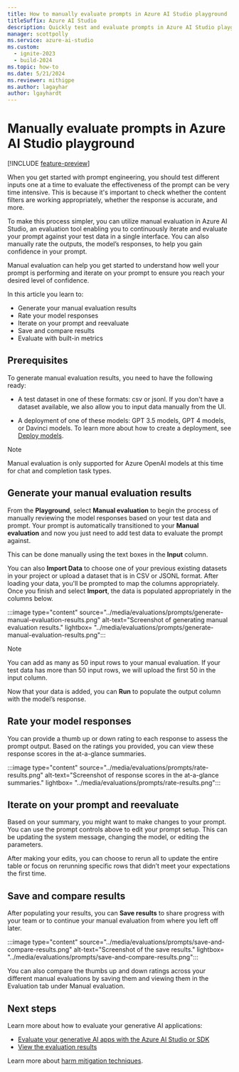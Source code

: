 ```yaml
---
title: How to manually evaluate prompts in Azure AI Studio playground
titleSuffix: Azure AI Studio
description: Quickly test and evaluate prompts in Azure AI Studio playground.
manager: scottpolly
ms.service: azure-ai-studio
ms.custom:
  - ignite-2023
  - build-2024
ms.topic: how-to
ms.date: 5/21/2024
ms.reviewer: mithigpe
ms.author: lagayhar
author: lgayhardt
---
```


# Manually evaluate prompts in Azure AI Studio playground

[!INCLUDE [feature-preview](../includes/feature-preview.md)]

When you get started with prompt engineering, you should test different inputs one at a time to evaluate the effectiveness of the prompt can be very time intensive. This is because it's important to check whether the content filters are working appropriately, whether the response is accurate, and more. 

To make this process simpler, you can utilize manual evaluation in Azure AI Studio, an evaluation tool enabling you to continuously iterate and evaluate your prompt against your test data in a single interface. You can also manually rate the outputs, the model’s responses, to help you gain confidence in your prompt.  

Manual evaluation can help you get started to understand how well your prompt is performing and iterate on your prompt to ensure you reach your desired level of confidence. 

In this article you learn to: 
* Generate your manual evaluation results 
* Rate your model responses 
* Iterate on your prompt and reevaluate 
* Save and compare results 
* Evaluate with built-in metrics 

## Prerequisites 

To generate manual evaluation results, you need to have the following ready: 

* A test dataset in one of these formats: csv or jsonl. If you don't have a dataset available, we also allow you to input data manually from the UI.

* A deployment of one of these models: GPT 3.5 models, GPT 4 models, or Davinci models. To learn more about how to create a deployment, see [Deploy models](./deploy-models-openai.md).

> [!NOTE]
> Manual evaluation is only supported for Azure OpenAI models at this time for chat and completion task types.

## Generate your manual evaluation results 

From the **Playground**, select **Manual evaluation** to begin the process of manually reviewing the model responses based on your test data and prompt. Your prompt is automatically transitioned to your **Manual evaluation** and now you just need to add test data to evaluate the prompt against.  

This can be done manually using the text boxes in the **Input** column. 

You can also **Import Data** to choose one of your previous existing datasets in your project or upload a dataset that is in CSV or JSONL format. After loading your data, you'll be prompted to map the columns appropriately. Once you finish and select **Import**, the data is populated appropriately in the columns below.  

:::image type="content" source="../media/evaluations/prompts/generate-manual-evaluation-results.png" alt-text="Screenshot of generating manual evaluation results." lightbox= "../media/evaluations/prompts/generate-manual-evaluation-results.png":::

> [!NOTE]
> You can add as many as 50 input rows to your manual evaluation. If your test data has more than 50 input rows, we will upload the first 50 in the input column. 

Now that your data is added, you can **Run** to populate the output column with the model’s response. 

## Rate your model responses 

You can provide a thumb up or down rating to each response to assess the prompt output. Based on the ratings you provided, you can view these response scores in the at-a-glance summaries.  

:::image type="content" source="../media/evaluations/prompts/rate-results.png" alt-text="Screenshot of response scores in the at-a-glance summaries." lightbox= "../media/evaluations/prompts/rate-results.png":::

## Iterate on your prompt and reevaluate 

Based on your summary, you might want to make changes to your prompt. You can use the prompt controls above to edit your prompt setup. This can be updating the system message, changing the model, or editing the parameters. 

After making your edits, you can choose to rerun all to update the entire table or focus on rerunning specific rows that didn’t meet your expectations the first time.  

## Save and compare results 

After populating your results, you can **Save results** to share progress with your team or to continue your manual evaluation from where you left off later.  

:::image type="content" source="../media/evaluations/prompts/save-and-compare-results.png" alt-text="Screenshot of the save results." lightbox= "../media/evaluations/prompts/save-and-compare-results.png":::

You can also compare the thumbs up and down ratings across your different manual evaluations by saving them and viewing them in the Evaluation tab under Manual evaluation. 

## Next steps

Learn more about how to evaluate your generative AI applications:
- [Evaluate your generative AI apps with the Azure AI Studio or SDK](./evaluate-generative-ai-app.md)
- [View the evaluation results](./evaluate-results.md)

Learn more about [harm mitigation techniques](../concepts/evaluation-improvement-strategies.md).

